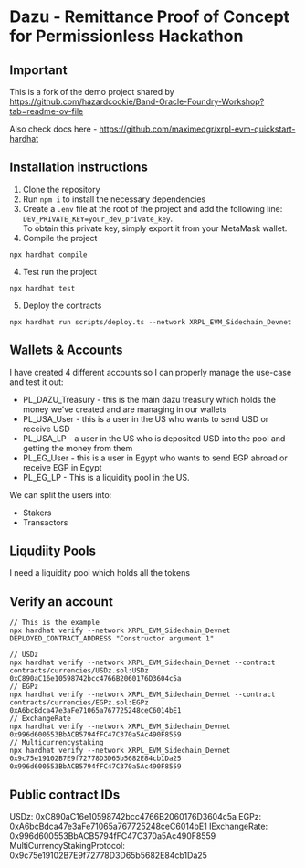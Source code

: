 # Dazu - Remittance Proof of Concept for Permissionless Hackathon

## Important

This is a fork of the demo project shared by https://github.com/hazardcookie/Band-Oracle-Foundry-Workshop?tab=readme-ov-file

Also check docs here - https://github.com/maximedgr/xrpl-evm-quickstart-hardhat


## Installation instructions

1. Clone the repository
2. Run `npm i` to install the necessary dependencies
3. Create a `.env` file at the root of the project and add the following line: `DEV_PRIVATE_KEY=your_dev_private_key`.  
   To obtain this private key, simply export it from your MetaMask wallet.
3. Compile the project
  ```
  npx hardhat compile
  ```
4. Test run the project
  ```
  npx hardhat test
  ```
5. Deploy the contracts
  ```
  npx hardhat run scripts/deploy.ts --network XRPL_EVM_Sidechain_Devnet
  ```

## Wallets & Accounts

I have created 4 different accounts so I can properly manage the use-case and test it out:

* PL_DAZU_Treasury - this is the main dazu treasury which holds the money we've created and are managing in our wallets
* PL_USA_User - this is a user in the US who wants to send USD or receive USD
* PL_USA_LP - a user in the US who is deposited USD into the pool and getting the money from them
* PL_EG_User - this is a user in Egypt who wants to send EGP abroad or receive EGP in Egypt
* PL_EG_LP - This is a liquidity pool in the US.

We can split the users into:
* Stakers
* Transactors

## Liqudiity Pools

I need a liquidity pool which holds all the tokens


## Verify an account

```
// This is the example
npx hardhat verify --network XRPL_EVM_Sidechain_Devnet DEPLOYED_CONTRACT_ADDRESS "Constructor argument 1"

// USDz
npx hardhat verify --network XRPL_EVM_Sidechain_Devnet --contract contracts/currencies/USDz.sol:USDz 0xC890aC16e10598742bcc4766B2060176D3604c5a
// EGPz
npx hardhat verify --network XRPL_EVM_Sidechain_Devnet --contract contracts/currencies/EGPz.sol:EGPz 0xA6bcBdca47e3aFe71065a767725248ceC6014bE1
// ExchangeRate
npx hardhat verify --network XRPL_EVM_Sidechain_Devnet 0x996d600553BbACB5794fFC47C370a5Ac490F8559
// Multicurrencystaking
npx hardhat verify --network XRPL_EVM_Sidechain_Devnet 0x9c75e19102B7E9f72778D3D65b5682E84cb1Da25  0x996d600553BbACB5794fFC47C370a5Ac490F8559
```

## Public contract IDs

USDz:                           0xC890aC16e10598742bcc4766B2060176D3604c5a
EGPz:                           0xA6bcBdca47e3aFe71065a767725248ceC6014bE1
IExchangeRate:                  0x996d600553BbACB5794fFC47C370a5Ac490F8559
MultiCurrencyStakingProtocol:   0x9c75e19102B7E9f72778D3D65b5682E84cb1Da25

